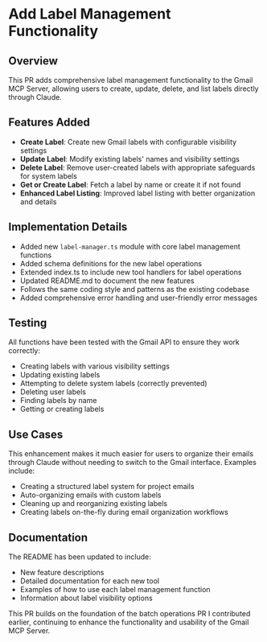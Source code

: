 # Add Label Management Functionality

## Overview
This PR adds comprehensive label management functionality to the Gmail MCP Server, allowing users to create, update, delete, and list labels directly through Claude.

## Features Added
- **Create Label**: Create new Gmail labels with configurable visibility settings
- **Update Label**: Modify existing labels' names and visibility settings
- **Delete Label**: Remove user-created labels with appropriate safeguards for system labels
- **Get or Create Label**: Fetch a label by name or create it if not found
- **Enhanced Label Listing**: Improved label listing with better organization and details

## Implementation Details
- Added new `label-manager.ts` module with core label management functions
- Added schema definitions for the new label operations
- Extended index.ts to include new tool handlers for label operations
- Updated README.md to document the new features
- Follows the same coding style and patterns as the existing codebase
- Added comprehensive error handling and user-friendly error messages

## Testing
All functions have been tested with the Gmail API to ensure they work correctly:
- Creating labels with various visibility settings
- Updating existing labels
- Attempting to delete system labels (correctly prevented)
- Deleting user labels
- Finding labels by name
- Getting or creating labels

## Use Cases
This enhancement makes it much easier for users to organize their emails through Claude without needing to switch to the Gmail interface. Examples include:
- Creating a structured label system for project emails
- Auto-organizing emails with custom labels
- Cleaning up and reorganizing existing labels
- Creating labels on-the-fly during email organization workflows

## Documentation
The README has been updated to include:
- New feature descriptions
- Detailed documentation for each new tool
- Examples of how to use each label management function
- Information about label visibility options

This PR builds on the foundation of the batch operations PR I contributed earlier, continuing to enhance the functionality and usability of the Gmail MCP Server.